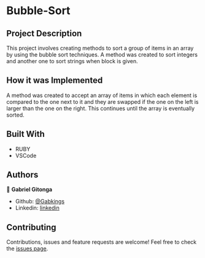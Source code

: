 # Bubble-Sort

## Project Description

This project involves creating methods to sort a group of items in an array by using the bubble sort techniques. A method was created to sort integers and another one to sort strings when block is given.

## How it was Implemented

A method was created to accept an array of items in which each element is compared to the one next to it and they are swapped if the one on the left is larger than the one on the right. This continues until the array is eventually sorted.

## Built With

* RUBY
* VSCode

## Authors

👤 **Gabriel Gitonga**

- Github: [@Gabkings](https://github.com/Gabkings/BubbleSort)
- Linkedin: [linkedin](https://www.linkedin.com/in/gabriel-gitonga-b5a611183/)

## Contributing

Contributions, issues and feature requests are welcome!
Feel free to check the [issues page](issues/).
